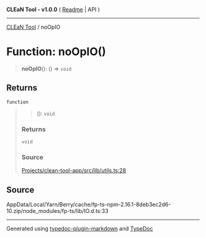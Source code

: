 **CLEaN Tool - v1.0.0** ( [Readme](../README.md) \| API )

***

[CLEaN Tool](../exports.md) / noOpIO

# Function: noOpIO()

> **noOpIO**(): () => `void`

## Returns

`function`

> > (): `void`
>
> ### Returns
>
> `void`
>
> ### Source
>
> [Projects/clean-tool-app/src/lib/utils.ts:28](https://github.com/yuckyh/clean-tool-app/)
>

## Source

AppData/Local/Yarn/Berry/cache/fp-ts-npm-2.16.1-8deb3ec2d6-10.zip/node\_modules/fp-ts/lib/IO.d.ts:33

***

Generated using [typedoc-plugin-markdown](https://www.npmjs.com/package/typedoc-plugin-markdown) and [TypeDoc](https://typedoc.org/)
